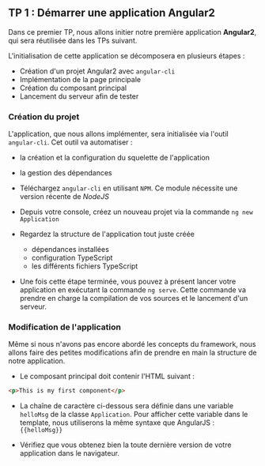 ## TP 1 : Démarrer une application Angular2

Dans ce premier TP, nous allons initier notre première application **Angular2**, qui sera réutilisée dans les TPs suivant.

L'initialisation de cette application se décomposera en plusieurs étapes :

- Création d'un projet Angular2 avec `angular-cli`
- Implémentation de la page principale
- Création du composant principal
- Lancement du serveur afin de tester

### Création du projet

L'application, que nous allons implémenter, sera initialisée via l'outil `angular-cli`. Cet outil va automatiser :

- la création et la configuration du squelette de l'application
- la gestion des dépendances


- Téléchargez `angular-cli` en utilisant `NPM`. Ce module nécessite une version récente de *NodeJS*

- Depuis votre console, créez un nouveau projet via la commande `ng new Application`

- Regardez la structure de l'application tout juste créée
	- dépendances installées
	- configuration TypeScript
	- les différents fichiers TypeScript

- Une fois cette étape terminée, vous pouvez à présent lancer votre application en exécutant la commande `ng serve`. Cette commande va prendre en charge la compilation de vos sources et le lancement d'un serveur.

### Modification de l'application

Même si nous n'avons pas encore abordé les concepts du framework, nous allons faire des petites modifications afin de prendre en main la structure de notre application.

- Le composant principal doit contenir l'HTML suivant :

```html
<p>This is my first component</p>
```

- La chaîne de caractère ci-dessous sera définie dans une variable `helloMsg` de la classe `Application`. Pour afficher cette variable dans le template, nous utiliserons la même syntaxe que AngularJS : `{{helloMsg}}`

- Vérifiez que vous obtenez bien la toute dernière version de votre application dans le navigateur.
